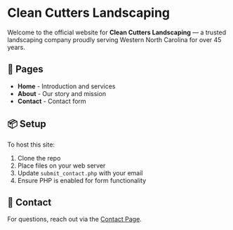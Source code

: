 # Clean Cutters Landscaping

Welcome to the official website for **Clean Cutters Landscaping** — a trusted landscaping company proudly serving Western North Carolina for over 45 years.

## 📄 Pages
- **Home** - Introduction and services
- **About** - Our story and mission
- **Contact** - Contact form

## 📦 Setup
To host this site:
1. Clone the repo
2. Place files on your web server
3. Update `submit_contact.php` with your email
4. Ensure PHP is enabled for form functionality

## 📧 Contact
For questions, reach out via the [Contact Page](contact.html).
